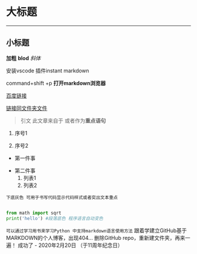 # 大标题
---- 
## 小标题

**加粗** __blod__ *斜体*

安装vscode 插件instant markdown 

command+shift +p **打开markdown浏览器**

[百度链接](wwww.baidu.com)

[链接同文件夹文件](MORE.MD)

>引文 此文章来自于 或者作为**重点语句**

1. 序号1

2. 序号2

 * 第一件事
 - 第二件事
   1. 列表1 
   2. 列表2

 `下底灰色 可用于书写代码显示代码样式或者突出文本重点`

```python

from math import sqrt
print('hello') #段落底色 程序语言自动变色

```
`可以通过学习用书来学习Python 中支持markdown语言使用方法`
跟着学建立GitHub基于MARKDOWN的个人博客，出现404...
删除GitHub repo，重新建文件夹，再来一遍！
成功了 - 2020年2月20日 （于11周年纪念日）